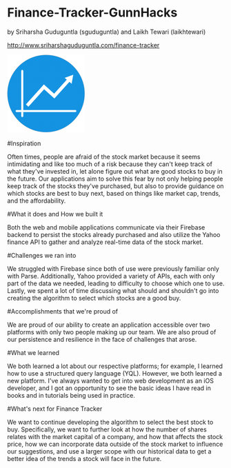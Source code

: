 # Finance-Tracker-GunnHacks 

by Sriharsha Guduguntla (sguduguntla) and Laikh Tewari (laikhtewari)

http://www.sriharshaguduguntla.com/finance-tracker

![alt tag](https://github.com/sguduguntla/Finance-Tracker-GunnHacks/blob/master/img/finance-icons/apple-touch-icon-180x180.png) 

#Inspiration

Often times, people are afraid of the stock market because it seems intimidating and like too much of a risk because they can't keep track of what they've invested in, let alone figure out what are good stocks to buy in the future. Our applications aim to solve this fear by not only helping people keep track of the stocks they've purchased, but also to provide guidance on which stocks are best to buy next, based on things like market cap, trends, and the affordability.

#What it does and How we built it

Both the web and mobile applications communicate via their Firebase backend to persist the stocks already purchased and also utilize the Yahoo finance API to gather and analyze real-time data of the stock market.

#Challenges we ran into

We struggled with Firebase since both of use were previously familiar only with Parse. Additionally, Yahoo provided a variety of APIs, each with only part of the data we needed, leading to difficulty to choose which one to use. Lastly, we spent a lot of time discussing what should and shouldn't go into creating the algorithm to select which stocks are a good buy.

#Accomplishments that we're proud of

We are proud of our ability to create an application accessible over two platforms with only two people making up our team. We are also proud of our persistence and resilience in the face of challenges that arose.

#What we learned

We both learned a lot about our respective platforms; for example, I learned how to use a structured query language (YQL). However, we both learned a new platform. I've always wanted to get into web development as an iOS developer, and I got an opportunity to see the basic ideas I have read in books and in tutorials being used in practice.

#What's next for Finance Tracker

We want to continue developing the algorithm to select the best stock to buy. Specifically, we want to further look at how the number of shares relates with the market capital of a company, and how that affects the stock price, how we can incorporate data outside of the stock market to influence our suggestions, and use a larger scope with our historical data to get a better idea of the trends a stock will face in the future.
